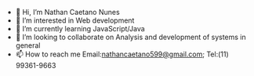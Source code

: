 - 👋 Hi, I’m Nathan Caetano Nunes
- 👀 I’m interested in Web development
- 🌱 I’m currently learning JavaScript/Java
- 💞️ I’m looking to collaborate on Analysis and development of systems in general
- 📫 How to reach me Email:nathancaetano599@gmail.com; Tel:(11) 99361-9663

<!---
DevNathanC/DevNathanC is a ✨ special ✨ repository because its `README.md` (this file) appears on your GitHub profile.
You can click the Preview link to take a look at your changes.
--->
